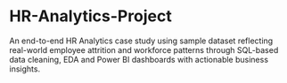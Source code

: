 # HR-Analytics-Project
An end-to-end HR Analytics case study using sample dataset reflecting real-world employee attrition and workforce patterns through SQL-based data cleaning, EDA and Power BI dashboards with actionable business insights.
